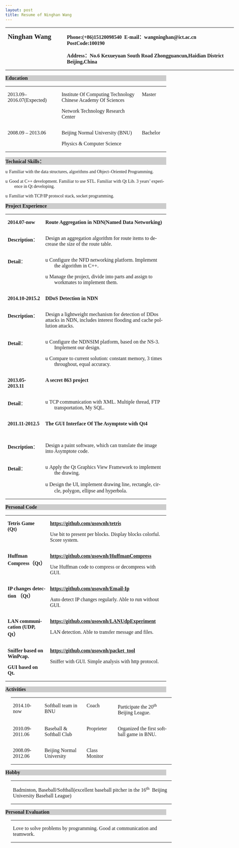 ```yaml
---
layout: post
title: Resume of Ninghan Wang
---
```



<body lang=ZH-CN link=blue vlink=purple style='tab-interval:21.0pt;text-justify-trim:
punctuation'>

<div class=WordSection1 style='layout-grid:15.6pt'>

<table class=MsoTableGrid border=0 cellspacing=0 cellpadding=0 width=716
 style='width:537.0pt;border-collapse:collapse;border:none;mso-yfti-tbllook:
 1184;mso-padding-alt:0cm 5.4pt 0cm 5.4pt;mso-border-insideh:none;mso-border-insidev:
 none'>
 <tr style='mso-yfti-irow:0;mso-yfti-firstrow:yes;mso-yfti-lastrow:yes'>
  <td width=177 valign=top style='width:133.0pt;padding:0cm 5.4pt 0cm 5.4pt'>
  <p class=MsoNormal><span class=SpellE><b style='mso-bidi-font-weight:normal'><span
  lang=EN-US style='font-size:16.0pt;font-family:"Times New Roman","serif"'>Ninghan</span></b></span><b
  style='mso-bidi-font-weight:normal'><span lang=EN-US style='font-size:16.0pt;
  font-family:"Times New Roman","serif"'> Wang<o:p></o:p></span></b></p>
  </td>
  <td width=539 valign=top style='width:404.0pt;padding:0cm 5.4pt 0cm 5.4pt'>
  <p class=MsoNormal style='mso-line-height-alt:1.0pt'><b style='mso-bidi-font-weight:
  normal'><span lang=EN-US style='mso-bidi-font-size:10.5pt;font-family:"Times New Roman","serif"'>Phone:(+86)15120098540<span
  style='mso-spacerun:yes'>&nbsp; </span>E-mail</span></b><b style='mso-bidi-font-weight:
  normal'><span style='mso-bidi-font-size:10.5pt;font-family:宋体;mso-ascii-font-family:
  "Times New Roman";mso-hansi-font-family:"Times New Roman"'>：</span></b><b
  style='mso-bidi-font-weight:normal'><span lang=EN-US style='mso-bidi-font-size:
  10.5pt;font-family:"Times New Roman","serif"'>wangninghan@ict.ac.cn<span
  style='mso-spacerun:yes'>&nbsp; </span>PostCode:100190<o:p></o:p></span></b></p>
  <p class=MsoNormal style='mso-line-height-alt:1.0pt'><b style='mso-bidi-font-weight:
  normal'><span lang=EN-US style='mso-bidi-font-size:10.5pt;font-family:"Times New Roman","serif"'>Address</span></b><b
  style='mso-bidi-font-weight:normal'><span style='mso-bidi-font-size:10.5pt;
  font-family:宋体;mso-ascii-font-family:"Times New Roman";mso-hansi-font-family:
  "Times New Roman"'>：</span></b><b style='mso-bidi-font-weight:normal'><span
  lang=EN-US style='mso-bidi-font-size:10.5pt;font-family:"Times New Roman","serif";
  mso-hansi-font-family:Calibri'>No.6 <span class=SpellE>Kexueyuan</span> South
  Road <span class=SpellE>Zhongguancun,Haidian</span> District <span
  class=SpellE>Beijing,China</span></span></b><b style='mso-bidi-font-weight:
  normal'><span lang=EN-US style='mso-bidi-font-size:10.5pt;font-family:"Times New Roman","serif"'><span
  style='mso-spacerun:yes'>&nbsp; </span></span></b><b style='mso-bidi-font-weight:
  normal'><span lang=EN-US style='font-size:16.0pt;font-family:"Times New Roman","serif"'><o:p></o:p></span></b></p>
  </td>
 </tr>
</table>


<p class=MsoNormal align=left style='text-align:left;background:#CCCCCC'><b
style='mso-bidi-font-weight:normal'><span lang=EN-US style='font-size:12.0pt;
mso-bidi-font-size:11.0pt;font-family:"Times New Roman","serif"'>Education<o:p></o:p></span></b></p>

<table class=MsoTableGrid border=0 cellspacing=0 cellpadding=0
 style='border-collapse:collapse;border:none;mso-yfti-tbllook:1184;mso-padding-alt:
 0cm 5.4pt 0cm 5.4pt;mso-border-insideh:none;mso-border-insidev:none'>
 <tr style='mso-yfti-irow:0;mso-yfti-firstrow:yes'>
  <td width=187 valign=top style='width:140.1pt;padding:0cm 5.4pt 0cm 5.4pt'>
  <p class=MsoNormal><span lang=EN-US style='font-family:"Times New Roman","serif"'>2013.09–
  2016.07(Expected)<o:p></o:p></span></p>
  </td>
  <td width=397 valign=top style='width:297.65pt;padding:0cm 5.4pt 0cm 5.4pt'>
  <p class=MsoNormal><span lang=EN-US style='font-family:"Times New Roman","serif"'>Institute
  Of Computing Technology Chinese Academy Of Sciences<o:p></o:p></span></p>
  <p class=MsoNormal><span lang=EN-US style='font-family:"Times New Roman","serif"'>Network
  Technology Research Center<o:p></o:p></span></p>
  </td>
  <td width=80 valign=top style='width:60.35pt;padding:0cm 5.4pt 0cm 5.4pt'>
  <p class=MsoNormal><span lang=EN-US style='font-family:"Times New Roman","serif"'>Master<o:p></o:p></span></p>
  </td>
 </tr>
 <tr style='mso-yfti-irow:1;mso-yfti-lastrow:yes'>
  <td width=187 valign=top style='width:140.1pt;padding:0cm 5.4pt 0cm 5.4pt'>
  <p class=MsoNormal><span lang=EN-US style='font-family:"Times New Roman","serif"'>2008.09
  – 2013.06<o:p></o:p></span></p>
  </td>
  <td width=397 valign=top style='width:297.65pt;padding:0cm 5.4pt 0cm 5.4pt'>
  <p class=MsoNormal><span lang=EN-US style='font-family:"Times New Roman","serif"'>Beijing
  Normal University (BNU)<o:p></o:p></span></p>
  <p class=MsoNormal><span lang=EN-US style='font-family:"Times New Roman","serif"'>Physics
  &amp; Computer Science<o:p></o:p></span></p>
  </td>
  <td width=80 valign=top style='width:60.35pt;padding:0cm 5.4pt 0cm 5.4pt'>
  <p class=MsoNormal><span lang=EN-US style='font-family:"Times New Roman","serif"'>Bachelor<o:p></o:p></span></p>
  </td>
 </tr>
</table>

<p class=MsoNormal align=left style='text-align:left;background:#CCCCCC'><b
style='mso-bidi-font-weight:normal'><span lang=EN-US style='font-size:12.0pt;
mso-bidi-font-size:11.0pt;font-family:"Times New Roman","serif"'>Technical
Skills</span></b><b style='mso-bidi-font-weight:normal'><span style='font-size:
12.0pt;mso-bidi-font-size:11.0pt;font-family:宋体;mso-ascii-font-family:"Times New Roman";
mso-hansi-font-family:"Times New Roman"'>：</span></b><b style='mso-bidi-font-weight:
normal'><span lang=EN-US style='font-size:12.0pt;mso-bidi-font-size:11.0pt;
font-family:"Times New Roman","serif"'><o:p></o:p></span></b></p>

<p class=MsoListParagraph style='margin-left:21.0pt;text-indent:-21.0pt;
mso-char-indent-count:0;mso-list:l4 level1 lfo6'><![if !supportLists]><span
lang=EN-US style='font-family:Wingdings;mso-fareast-font-family:Wingdings;
mso-bidi-font-family:Wingdings'><span style='mso-list:Ignore'>u<span
style='font:7.0pt "Times New Roman"'>&nbsp; </span></span></span><![endif]><span
lang=EN-US style='font-family:"Times New Roman","serif"'>Familiar with the data
structures, algorithms and Object–Oriented Programming.<o:p></o:p></span></p>

<p class=MsoListParagraph style='margin-left:21.0pt;text-indent:-21.0pt;
mso-char-indent-count:0;mso-list:l4 level1 lfo6'><![if !supportLists]><span
lang=EN-US style='font-family:Wingdings;mso-fareast-font-family:Wingdings;
mso-bidi-font-family:Wingdings'><span style='mso-list:Ignore'>u<span
style='font:7.0pt "Times New Roman"'>&nbsp; </span></span></span><![endif]><span
lang=EN-US style='font-family:"Times New Roman","serif"'>Good at C++
development. Familiar to use STL. Familiar with <span class=SpellE>Qt</span>
Lib. 3 years’ experience in <span class=SpellE>Qt</span> developing.<o:p></o:p></span></p>

<p class=MsoListParagraph style='margin-left:21.0pt;text-indent:-21.0pt;
mso-char-indent-count:0;mso-list:l4 level1 lfo6'><![if !supportLists]><span
lang=EN-US style='font-family:Wingdings;mso-fareast-font-family:Wingdings;
mso-bidi-font-family:Wingdings'><span style='mso-list:Ignore'>u<span
style='font:7.0pt "Times New Roman"'>&nbsp; </span></span></span><![endif]><span
lang=EN-US style='font-family:"Times New Roman","serif"'>Familiar with TCP/IP
protocol stack, socket programming.<o:p></o:p></span></p>

<p class=MsoNormal align=left style='text-align:left;background:#CCCCCC'><b
style='mso-bidi-font-weight:normal'><span lang=EN-US style='font-size:12.0pt;
mso-bidi-font-size:11.0pt;font-family:"Times New Roman","serif"'>Project
Experience<o:p></o:p></span></b></p>

<table class=MsoTableGrid border=0 cellspacing=0 cellpadding=0
 style='border-collapse:collapse;border:none;mso-yfti-tbllook:1184;mso-padding-alt:
 0cm 5.4pt 0cm 5.4pt;mso-border-insideh:none;mso-border-insidev:none'>
 <tr style='mso-yfti-irow:0;mso-yfti-firstrow:yes'>
  <td width=109 valign=top style='width:82.0pt;padding:0cm 5.4pt 0cm 5.4pt'>
  <p class=MsoNormal><b style='mso-bidi-font-weight:normal'><span lang=EN-US
  style='font-family:"Times New Roman","serif"'>2014.07-now</span></b><b><span
  lang=EN-US style='mso-bidi-font-size:12.0pt;font-family:"Times New Roman","serif"'><o:p></o:p></span></b></p>
  </td>
  <td width=555 valign=top style='width:416.1pt;padding:0cm 5.4pt 0cm 5.4pt'>
  <p class=MsoNormal><b style='mso-bidi-font-weight:normal'><span lang=EN-US
  style='font-family:"Times New Roman","serif"'>Route Aggregation in NDN(Named
  Data Networking)<o:p></o:p></span></b></p>
  </td>
 </tr>
 <tr style='mso-yfti-irow:1'>
  <td width=109 valign=top style='width:82.0pt;padding:0cm 5.4pt 0cm 5.4pt'>
  <p class=MsoNormal><b><span lang=EN-US style='mso-bidi-font-size:12.0pt;
  font-family:"Times New Roman","serif"'>Description</span></b><span
  style='mso-bidi-font-size:12.0pt;font-family:宋体;mso-ascii-font-family:"Times New Roman";
  mso-hansi-font-family:"Times New Roman";mso-bidi-font-weight:bold'>：</span><b
  style='mso-bidi-font-weight:normal'><span lang=EN-US style='font-family:"Times New Roman","serif"'><o:p></o:p></span></b></p>
  </td>
  <td width=555 valign=top style='width:416.1pt;padding:0cm 5.4pt 0cm 5.4pt'>
  <p class=MsoNormal><span lang=EN-US style='mso-bidi-font-size:12.0pt;
  font-family:"Times New Roman","serif";mso-bidi-font-weight:bold'>Design an
  aggregation algorithm for route items to decrease the size of the route
  table.</span><b style='mso-bidi-font-weight:normal'><span lang=EN-US
  style='font-family:"Times New Roman","serif"'><o:p></o:p></span></b></p>
  </td>
 </tr>
 <tr style='mso-yfti-irow:2'>
  <td width=109 valign=top style='width:82.0pt;padding:0cm 5.4pt 0cm 5.4pt'>
  <p class=MsoNormal><b><span lang=EN-US style='mso-bidi-font-size:12.0pt;
  font-family:"Times New Roman","serif"'>Detail</span></b><span
  style='mso-bidi-font-size:12.0pt;font-family:宋体;mso-ascii-font-family:"Times New Roman";
  mso-hansi-font-family:"Times New Roman";mso-bidi-font-weight:bold'>：</span><span
  lang=EN-US style='mso-bidi-font-size:12.0pt;font-family:"Times New Roman","serif";
  mso-bidi-font-weight:bold'><o:p></o:p></span></p>
  <p class=MsoNormal><b style='mso-bidi-font-weight:normal'><span lang=EN-US
  style='font-family:"Times New Roman","serif"'><o:p>&nbsp;</o:p></span></b></p>
  </td>
  <td width=555 valign=top style='width:416.1pt;padding:0cm 5.4pt 0cm 5.4pt'>
  <p class=MsoListParagraph style='margin-left:21.0pt;text-indent:-21.0pt;
  mso-char-indent-count:0;mso-list:l0 level1 lfo7'><![if !supportLists]><span
  lang=EN-US style='mso-bidi-font-size:12.0pt;font-family:Wingdings;mso-fareast-font-family:
  Wingdings;mso-bidi-font-family:Wingdings;mso-bidi-font-weight:bold'><span
  style='mso-list:Ignore'>u<span style='font:7.0pt "Times New Roman"'>&nbsp; </span></span></span><![endif]><span
  lang=EN-US style='mso-bidi-font-size:12.0pt;font-family:"Times New Roman","serif";
  mso-bidi-font-weight:bold'>Configure the NFD networking platform. Implement
  the algorithm in C++.<o:p></o:p></span></p>
  <p class=MsoListParagraph style='margin-left:21.0pt;text-indent:-21.0pt;
  mso-char-indent-count:0;mso-list:l0 level1 lfo7'><![if !supportLists]><span
  lang=EN-US style='mso-bidi-font-size:12.0pt;font-family:Wingdings;mso-fareast-font-family:
  Wingdings;mso-bidi-font-family:Wingdings;mso-bidi-font-weight:bold'><span
  style='mso-list:Ignore'>u<span style='font:7.0pt "Times New Roman"'>&nbsp; </span></span></span><![endif]><span
  lang=EN-US style='mso-bidi-font-size:12.0pt;font-family:"Times New Roman","serif";
  mso-bidi-font-weight:bold'>Manage the project, divide into parts and assign
  to workmates to implement them.<o:p></o:p></span></p>
  </td>
 </tr>
 <tr style='mso-yfti-irow:3'>
  <td width=109 valign=top style='width:82.0pt;padding:0cm 5.4pt 0cm 5.4pt'>
  <p class=MsoNormal><b style='mso-bidi-font-weight:normal'><span lang=EN-US
  style='font-family:"Times New Roman","serif"'>2014.10-2015.2</span></b><b><span
  lang=EN-US style='mso-bidi-font-size:12.0pt;font-family:"Times New Roman","serif"'><o:p></o:p></span></b></p>
  </td>
  <td width=555 valign=top style='width:416.1pt;padding:0cm 5.4pt 0cm 5.4pt'>
  <p class=MsoNormal><span class=SpellE><b style='mso-bidi-font-weight:normal'><span
  lang=EN-US style='font-family:"Times New Roman","serif"'>DDoS</span></b></span><b
  style='mso-bidi-font-weight:normal'><span lang=EN-US style='font-family:"Times New Roman","serif"'>
  Detection in NDN<o:p></o:p></span></b></p>
  </td>
 </tr>
 <tr style='mso-yfti-irow:4'>
  <td width=109 valign=top style='width:82.0pt;padding:0cm 5.4pt 0cm 5.4pt'>
  <p class=MsoNormal><b><span lang=EN-US style='mso-bidi-font-size:12.0pt;
  font-family:"Times New Roman","serif"'>Description</span></b><span
  style='mso-bidi-font-size:12.0pt;font-family:宋体;mso-ascii-font-family:"Times New Roman";
  mso-hansi-font-family:"Times New Roman";mso-bidi-font-weight:bold'>：</span><b
  style='mso-bidi-font-weight:normal'><span lang=EN-US style='font-family:"Times New Roman","serif"'><o:p></o:p></span></b></p>
  </td>
  <td width=555 valign=top style='width:416.1pt;padding:0cm 5.4pt 0cm 5.4pt'>
  <p class=MsoNormal><span lang=EN-US style='mso-bidi-font-size:12.0pt;
  font-family:"Times New Roman","serif";mso-bidi-font-weight:bold'>Design a
  lightweight mechanism for detection of <span class=SpellE>DDos</span> attacks
  in NDN, includes interest flooding and cache pollution attacks.</span><b
  style='mso-bidi-font-weight:normal'><span lang=EN-US style='font-family:"Times New Roman","serif"'>
  <o:p></o:p></span></b></p>
  </td>
 </tr>
 <tr style='mso-yfti-irow:5'>
  <td width=109 valign=top style='width:82.0pt;padding:0cm 5.4pt 0cm 5.4pt'>
  <p class=MsoNormal><b><span lang=EN-US style='mso-bidi-font-size:12.0pt;
  font-family:"Times New Roman","serif"'>Detail</span></b><span
  style='mso-bidi-font-size:12.0pt;font-family:宋体;mso-ascii-font-family:"Times New Roman";
  mso-hansi-font-family:"Times New Roman";mso-bidi-font-weight:bold'>：</span><span
  lang=EN-US style='mso-bidi-font-size:12.0pt;font-family:"Times New Roman","serif";
  mso-bidi-font-weight:bold'><o:p></o:p></span></p>
  <p class=MsoNormal><b style='mso-bidi-font-weight:normal'><span lang=EN-US
  style='font-family:"Times New Roman","serif"'><o:p>&nbsp;</o:p></span></b></p>
  </td>
  <td width=555 valign=top style='width:416.1pt;padding:0cm 5.4pt 0cm 5.4pt'>
  <p class=MsoListParagraph style='margin-left:21.0pt;text-indent:-21.0pt;
  mso-char-indent-count:0;mso-list:l3 level1 lfo8'><![if !supportLists]><span
  lang=EN-US style='mso-bidi-font-size:12.0pt;font-family:Wingdings;mso-fareast-font-family:
  Wingdings;mso-bidi-font-family:Wingdings;mso-bidi-font-weight:bold'><span
  style='mso-list:Ignore'>u<span style='font:7.0pt "Times New Roman"'>&nbsp; </span></span></span><![endif]><span
  lang=EN-US style='mso-bidi-font-size:12.0pt;font-family:"Times New Roman","serif";
  mso-bidi-font-weight:bold'>Configure the NDNSIM platform, based on the NS-3.
  Implement our design.<o:p></o:p></span></p>
  <p class=MsoListParagraph style='margin-left:21.0pt;text-indent:-21.0pt;
  mso-char-indent-count:0;mso-list:l3 level1 lfo8'><![if !supportLists]><span
  lang=EN-US style='font-family:Wingdings;mso-fareast-font-family:Wingdings;
  mso-bidi-font-family:Wingdings'><span style='mso-list:Ignore'>u<span
  style='font:7.0pt "Times New Roman"'>&nbsp; </span></span></span><![endif]><span
  lang=EN-US style='font-family:"Times New Roman","serif"'>Compare to current
  solution: constant memory, 3 times throughout, equal accuracy.<b
  style='mso-bidi-font-weight:normal'><o:p></o:p></b></span></p>
  </td>
 </tr>
 <tr style='mso-yfti-irow:6'>
  <td width=109 valign=top style='width:82.0pt;padding:0cm 5.4pt 0cm 5.4pt'>
  <p class=MsoNormal><b style='mso-bidi-font-weight:normal'><span lang=EN-US
  style='font-family:"Times New Roman","serif"'>2013.05-2013.11</span></b><b><span
  lang=EN-US style='mso-bidi-font-size:12.0pt;font-family:"Times New Roman","serif"'><o:p></o:p></span></b></p>
  </td>
  <td width=555 valign=top style='width:416.1pt;padding:0cm 5.4pt 0cm 5.4pt'>
  <p class=MsoNormal><b style='mso-bidi-font-weight:normal'><span lang=EN-US
  style='font-family:"Times New Roman","serif"'>A secret 863 project<o:p></o:p></span></b></p>
  </td>
 </tr>
 <tr style='mso-yfti-irow:7'>
  <td width=109 valign=top style='width:82.0pt;padding:0cm 5.4pt 0cm 5.4pt'>
  <p class=MsoNormal><b><span lang=EN-US style='mso-bidi-font-size:12.0pt;
  font-family:"Times New Roman","serif"'>Detail</span></b><span
  style='mso-bidi-font-size:12.0pt;font-family:宋体;mso-ascii-font-family:"Times New Roman";
  mso-hansi-font-family:"Times New Roman";mso-bidi-font-weight:bold'>：</span><b
  style='mso-bidi-font-weight:normal'><span lang=EN-US style='font-family:"Times New Roman","serif"'><o:p></o:p></span></b></p>
  </td>
  <td width=555 valign=top style='width:416.1pt;padding:0cm 5.4pt 0cm 5.4pt'>
  <p class=MsoListParagraph style='margin-left:21.0pt;text-indent:-21.0pt;
  mso-char-indent-count:0;mso-list:l2 level1 lfo9'><![if !supportLists]><span
  lang=EN-US style='mso-bidi-font-size:12.0pt;font-family:Wingdings;mso-fareast-font-family:
  Wingdings;mso-bidi-font-family:Wingdings;mso-bidi-font-weight:bold'><span
  style='mso-list:Ignore'>u<span style='font:7.0pt "Times New Roman"'>&nbsp; </span></span></span><![endif]><span
  lang=EN-US style='mso-bidi-font-size:12.0pt;font-family:"Times New Roman","serif";
  mso-bidi-font-weight:bold'>TCP communication with XML. Multiple <span
  class=GramE>thread</span>, FTP transportation, My SQL. <o:p></o:p></span></p>
  </td>
 </tr>
 <tr style='mso-yfti-irow:8'>
  <td width=109 valign=top style='width:82.0pt;padding:0cm 5.4pt 0cm 5.4pt'>
  <p class=MsoNormal><b style='mso-bidi-font-weight:normal'><span lang=EN-US
  style='font-family:"Times New Roman","serif"'>2011.11-2012.5<o:p></o:p></span></b></p>
  </td>
  <td width=555 valign=top style='width:416.1pt;padding:0cm 5.4pt 0cm 5.4pt'>
  <p class=MsoNormal><b style='mso-bidi-font-weight:normal'><span lang=EN-US
  style='font-family:"Times New Roman","serif"'>The GUI Interface Of The
  Asymptote with Qt4<span
  style='mso-spacerun:yes'>&nbsp;&nbsp;&nbsp;&nbsp;&nbsp;&nbsp;&nbsp;&nbsp;&nbsp;&nbsp;&nbsp;&nbsp;
  </span><span style='mso-tab-count:1'>&nbsp;&nbsp;&nbsp;&nbsp; </span><o:p></o:p></span></b></p>
  </td>
 </tr>
 <tr style='mso-yfti-irow:9'>
  <td width=109 valign=top style='width:82.0pt;padding:0cm 5.4pt 0cm 5.4pt'>
  <p class=MsoNormal><b><span lang=EN-US style='mso-bidi-font-size:12.0pt;
  font-family:"Times New Roman","serif"'>Description</span></b><span
  style='mso-bidi-font-size:12.0pt;font-family:宋体;mso-ascii-font-family:"Times New Roman";
  mso-hansi-font-family:"Times New Roman";mso-bidi-font-weight:bold'>：</span><b
  style='mso-bidi-font-weight:normal'><span lang=EN-US style='font-family:"Times New Roman","serif"'><o:p></o:p></span></b></p>
  </td>
  <td width=555 valign=top style='width:416.1pt;padding:0cm 5.4pt 0cm 5.4pt'>
  <p class=MsoNormal><span lang=EN-US style='mso-bidi-font-size:12.0pt;
  font-family:"Times New Roman","serif";mso-bidi-font-weight:bold'>Design <span
  class=GramE>a paint</span> software, which can translate the image into
  Asymptote code.</span><b style='mso-bidi-font-weight:normal'><span
  lang=EN-US style='font-family:"Times New Roman","serif"'><o:p></o:p></span></b></p>
  </td>
 </tr>
 <tr style='mso-yfti-irow:10;mso-yfti-lastrow:yes'>
  <td width=109 valign=top style='width:82.0pt;padding:0cm 5.4pt 0cm 5.4pt'>
  <p class=MsoNormal><b><span lang=EN-US style='mso-bidi-font-size:12.0pt;
  font-family:"Times New Roman","serif"'>Detail</span></b><span
  style='mso-bidi-font-size:12.0pt;font-family:宋体;mso-ascii-font-family:"Times New Roman";
  mso-hansi-font-family:"Times New Roman";mso-bidi-font-weight:bold'>：</span><span
  lang=EN-US style='mso-bidi-font-size:12.0pt;font-family:"Times New Roman","serif";
  mso-bidi-font-weight:bold'><o:p></o:p></span></p>
  <p class=MsoNormal><b><span lang=EN-US style='mso-bidi-font-size:12.0pt;
  font-family:"Times New Roman","serif"'><o:p>&nbsp;</o:p></span></b></p>
  </td>
  <td width=555 valign=top style='width:416.1pt;padding:0cm 5.4pt 0cm 5.4pt'>
  <p class=MsoListParagraph style='margin-left:21.0pt;text-indent:-21.0pt;
  mso-char-indent-count:0;mso-list:l3 level1 lfo8'><![if !supportLists]><span
  lang=EN-US style='mso-bidi-font-size:12.0pt;font-family:Wingdings;mso-fareast-font-family:
  Wingdings;mso-bidi-font-family:Wingdings;mso-bidi-font-weight:bold'><span
  style='mso-list:Ignore'>u<span style='font:7.0pt "Times New Roman"'>&nbsp; </span></span></span><![endif]><span
  lang=EN-US style='mso-bidi-font-size:12.0pt;font-family:"Times New Roman","serif";
  mso-bidi-font-weight:bold'>Apply the <span class=SpellE>Qt</span> Graphics
  View Framework to implement the drawing.<o:p></o:p></span></p>
  <p class=MsoListParagraph style='margin-left:21.0pt;text-indent:-21.0pt;
  mso-char-indent-count:0;mso-list:l3 level1 lfo8'><![if !supportLists]><span
  lang=EN-US style='mso-bidi-font-size:12.0pt;font-family:Wingdings;mso-fareast-font-family:
  Wingdings;mso-bidi-font-family:Wingdings;mso-bidi-font-weight:bold'><span
  style='mso-list:Ignore'>u<span style='font:7.0pt "Times New Roman"'>&nbsp; </span></span></span><![endif]><span
  lang=EN-US style='mso-bidi-font-size:12.0pt;font-family:"Times New Roman","serif";
  mso-bidi-font-weight:bold'>Design the UI, implement drawing line,</span><span
  lang=EN-US> </span><span lang=EN-US style='mso-bidi-font-size:12.0pt;
  font-family:"Times New Roman","serif";mso-bidi-font-weight:bold'>rectangle,
  circle, polygon,</span><span lang=EN-US> </span><span lang=EN-US
  style='mso-bidi-font-size:12.0pt;font-family:"Times New Roman","serif";
  mso-bidi-font-weight:bold'>ellipse and hyperbola.<o:p></o:p></span></p>
  </td>
 </tr>
</table>

<p class=MsoNormal align=left style='text-align:left;background:#CCCCCC'><b
style='mso-bidi-font-weight:normal'><span lang=EN-US style='font-size:12.0pt;
mso-bidi-font-size:11.0pt;font-family:"Times New Roman","serif"'>Personal Code<o:p></o:p></span></b></p>

<table class=MsoTableGrid border=0 cellspacing=0 cellpadding=0
 style='border-collapse:collapse;border:none;mso-yfti-tbllook:1184;mso-padding-alt:
 0cm 5.4pt 0cm 5.4pt;mso-border-insideh:none;mso-border-insidev:none'>
 <tr style='mso-yfti-irow:0;mso-yfti-firstrow:yes'>
  <td width=243 valign=top style='width:182.6pt;padding:0cm 5.4pt 0cm 5.4pt'>
  <p class=MsoNormal><b style='mso-bidi-font-weight:normal'><span lang=EN-US
  style='font-family:"Times New Roman","serif"'>Tetris Game<span
  style='mso-spacerun:yes'>&nbsp; </span>(<span class=SpellE>Qt</span>)</span></b><b><span
  lang=EN-US style='mso-bidi-font-size:12.0pt;font-family:"Times New Roman","serif"'><o:p></o:p></span></b></p>
  </td>
  <td width=421 valign=top style='width:315.5pt;padding:0cm 5.4pt 0cm 5.4pt'>
  <p class=MsoNormal><span lang=EN-US><a href="https://github.com/usownh/tetris"><b
  style='mso-bidi-font-weight:normal'><span style='font-family:"Times New Roman","serif"'>https://github.com/usownh/tetris</span></b></a></span><b
  style='mso-bidi-font-weight:normal'><span lang=EN-US style='font-family:"Times New Roman","serif"'><o:p></o:p></span></b></p>
  <p class=MsoNormal><span lang=EN-US style='font-family:"Times New Roman","serif"'>Use
  bit to present per blocks. Display blocks colorful. Score system.<o:p></o:p></span></p>
  </td>
 </tr>
 <tr style='mso-yfti-irow:1'>
  <td width=243 valign=top style='width:182.6pt;padding:0cm 5.4pt 0cm 5.4pt'>
  <p class=MsoNormal><b><span lang=EN-US style='mso-bidi-font-size:12.0pt;
  font-family:"Times New Roman","serif"'>Huffman Compress</span></b><b><span
  style='mso-bidi-font-size:12.0pt;font-family:宋体;mso-ascii-font-family:"Times New Roman";
  mso-hansi-font-family:"Times New Roman"'>（</span></b><span class=SpellE><b
  style='mso-bidi-font-weight:normal'><span lang=EN-US style='font-family:"Times New Roman","serif"'>Qt</span></b></span><b><span
  style='mso-bidi-font-size:12.0pt;font-family:宋体;mso-ascii-font-family:"Times New Roman";
  mso-hansi-font-family:"Times New Roman"'>）</span></b><b style='mso-bidi-font-weight:
  normal'><span lang=EN-US style='font-family:"Times New Roman","serif"'><o:p></o:p></span></b></p>
  </td>
  <td width=421 valign=top style='width:315.5pt;padding:0cm 5.4pt 0cm 5.4pt'>
  <p class=MsoNormal><span lang=EN-US><a
  href="https://github.com/usownh/HuffmanCompress"><b style='mso-bidi-font-weight:
  normal'><span style='font-family:"Times New Roman","serif"'>https://github.com/usownh/HuffmanCompress</span></b></a></span><b
  style='mso-bidi-font-weight:normal'><span lang=EN-US style='font-family:"Times New Roman","serif"'><o:p></o:p></span></b></p>
  <p class=MsoNormal><span lang=EN-US style='font-family:"Times New Roman","serif"'>Use
  Huffman code to compress or decompress with GUI.<o:p></o:p></span></p>
  </td>
 </tr>
 <tr style='mso-yfti-irow:2'>
  <td width=243 valign=top style='width:182.6pt;padding:0cm 5.4pt 0cm 5.4pt'>
  <p class=MsoNormal><b><span lang=EN-US style='mso-bidi-font-size:12.0pt;
  font-family:"Times New Roman","serif"'>IP changes detection </span></b><b><span
  style='mso-bidi-font-size:12.0pt;font-family:宋体;mso-ascii-font-family:"Times New Roman";
  mso-hansi-font-family:"Times New Roman"'>（</span></b><span class=SpellE><b
  style='mso-bidi-font-weight:normal'><span lang=EN-US style='font-family:"Times New Roman","serif"'>Qt</span></b></span><b><span
  style='mso-bidi-font-size:12.0pt;font-family:宋体;mso-ascii-font-family:"Times New Roman";
  mso-hansi-font-family:"Times New Roman"'>）</span></b><b><span lang=EN-US
  style='mso-bidi-font-size:12.0pt;font-family:"Times New Roman","serif"'><o:p></o:p></span></b></p>
  </td>
  <td width=421 valign=top style='width:315.5pt;padding:0cm 5.4pt 0cm 5.4pt'>
  <p class=MsoNormal><span lang=EN-US><a
  href="https://github.com/usownh/Email-Ip"><b style='mso-bidi-font-weight:
  normal'><span style='font-family:"Times New Roman","serif"'>https://github.com/usownh/Email-Ip</span></b></a></span><b
  style='mso-bidi-font-weight:normal'><span lang=EN-US style='font-family:"Times New Roman","serif"'><o:p></o:p></span></b></p>
  <p class=MsoNormal><span class=GramE><span lang=EN-US style='font-family:
  "Times New Roman","serif"'>Auto detect</span></span><span lang=EN-US
  style='font-family:"Times New Roman","serif"'> IP changes regularly. Able to
  run without GUI.<o:p></o:p></span></p>
  </td>
 </tr>
 <tr style='mso-yfti-irow:3'>
  <td width=243 valign=top style='width:182.6pt;padding:0cm 5.4pt 0cm 5.4pt'>
  <p class=MsoNormal><b><span lang=EN-US style='mso-bidi-font-size:12.0pt;
  font-family:"Times New Roman","serif"'>LAN communication (UDP, </span></b><span
  class=SpellE><b style='mso-bidi-font-weight:normal'><span lang=EN-US
  style='font-family:"Times New Roman","serif"'>Qt</span></b></span><b><span
  style='mso-bidi-font-size:12.0pt;font-family:宋体;mso-ascii-font-family:"Times New Roman";
  mso-hansi-font-family:"Times New Roman"'>）</span></b><b><span lang=EN-US
  style='mso-bidi-font-size:12.0pt;font-family:"Times New Roman","serif"'><o:p></o:p></span></b></p>
  </td>
  <td width=421 valign=top style='width:315.5pt;padding:0cm 5.4pt 0cm 5.4pt'>
  <p class=MsoNormal><span lang=EN-US><a
  href="https://github.com/usownh/LANUdpExperiment"><b style='mso-bidi-font-weight:
  normal'><span style='font-family:"Times New Roman","serif"'>https://github.com/usownh/LANUdpExperiment</span></b></a></span><b
  style='mso-bidi-font-weight:normal'><span lang=EN-US style='font-family:"Times New Roman","serif"'><o:p></o:p></span></b></p>
  <p class=MsoNormal><span lang=EN-US style='font-family:"Times New Roman","serif"'>LAN
  detection. Able to transfer message and files.<o:p></o:p></span></p>
  </td>
 </tr>
 <tr style='mso-yfti-irow:4;mso-yfti-lastrow:yes'>
  <td width=243 valign=top style='width:182.6pt;padding:0cm 5.4pt 0cm 5.4pt'>
  <p class=MsoNormal><b><span lang=EN-US style='mso-bidi-font-size:12.0pt;
  font-family:"Times New Roman","serif"'>Sniffer based on <span class=SpellE>WinPcap</span>.<o:p></o:p></span></b></p>
  <p class=MsoNormal><b><span lang=EN-US style='mso-bidi-font-size:12.0pt;
  font-family:"Times New Roman","serif"'>GUI based on Qt.<o:p></o:p></span></b></p>
  </td>
  <td width=421 valign=top style='width:315.5pt;padding:0cm 5.4pt 0cm 5.4pt'>
  <p class=MsoNormal><span lang=EN-US><a
  href="https://github.com/usownh/packet_tool"><b style='mso-bidi-font-weight:
  normal'><span style='font-family:"Times New Roman","serif"'>https://github.com/usownh/packet_tool</span></b></a></span><b
  style='mso-bidi-font-weight:normal'><span lang=EN-US style='font-family:"Times New Roman","serif"'><o:p></o:p></span></b></p>
  <p class=MsoNormal><span lang=EN-US style='font-family:"Times New Roman","serif"'>Sniffer
  with GUI. Simple analysis with http protocol.<o:p></o:p></span></p>
  </td>
 </tr>
</table>

<p class=MsoNormal align=left style='text-align:left;background:#CCCCCC'><b
style='mso-bidi-font-weight:normal'><span lang=EN-US style='font-size:12.0pt;
mso-bidi-font-size:11.0pt;font-family:"Times New Roman","serif"'>Activities<o:p></o:p></span></b></p>

<table class=MsoTableGrid border=0 cellspacing=0 cellpadding=0
 style='margin-left:12.5pt;border-collapse:collapse;border:none;mso-yfti-tbllook:
 1184;mso-padding-alt:0cm 5.4pt 0cm 5.4pt;mso-border-insideh:none;mso-border-insidev:
 none'>
 <tr style='mso-yfti-irow:0;mso-yfti-firstrow:yes'>
  <td width=113 valign=top style='width:84.95pt;padding:0cm 5.4pt 0cm 5.4pt'>
  <p class=MsoNormal><span lang=EN-US style='font-family:"Times New Roman","serif"'>2014.10-now<o:p></o:p></span></p>
  </td>
  <td width=170 valign=top style='width:127.7pt;padding:0cm 5.4pt 0cm 5.4pt'>
  <p class=MsoNormal><span lang=EN-US style='font-family:"Times New Roman","serif"'>Softball
  team in BNU<o:p></o:p></span></p>
  </td>
  <td width=104 valign=top style='width:77.95pt;padding:0cm 5.4pt 0cm 5.4pt'>
  <p class=MsoNormal><span lang=EN-US style='font-family:"Times New Roman","serif"'>Coach<o:p></o:p></span></p>
  </td>
  <td width=260 valign=top style='width:195.0pt;padding:0cm 5.4pt 0cm 5.4pt'>
  <p class=MsoNormal><span class=GramE><span lang=EN-US style='font-family:
  "Times New Roman","serif"'>Participate</span></span><span lang=EN-US
  style='font-family:"Times New Roman","serif"'> the 20<sup>th</sup> Beijing
  League.<o:p></o:p></span></p>
  </td>
 </tr>
 <tr style='mso-yfti-irow:1'>
  <td width=113 valign=top style='width:84.95pt;padding:0cm 5.4pt 0cm 5.4pt'>
  <p class=MsoNormal><span lang=EN-US style='font-family:"Times New Roman","serif"'>2010.09-2011.06<o:p></o:p></span></p>
  </td>
  <td width=170 valign=top style='width:127.7pt;padding:0cm 5.4pt 0cm 5.4pt'>
  <p class=MsoNormal><span lang=EN-US style='font-family:"Times New Roman","serif"'>Baseball
  &amp; Softball Club<span style='mso-spacerun:yes'>&nbsp;&nbsp;&nbsp; </span><o:p></o:p></span></p>
  </td>
  <td width=104 valign=top style='width:77.95pt;padding:0cm 5.4pt 0cm 5.4pt'>
  <p class=MsoNormal><span class=SpellE><span lang=EN-US style='font-family:
  "Times New Roman","serif"'>Proprieter</span></span><span lang=EN-US
  style='font-family:"Times New Roman","serif"'><o:p></o:p></span></p>
  </td>
  <td width=260 valign=top style='width:195.0pt;padding:0cm 5.4pt 0cm 5.4pt'>
  <p class=MsoNormal><span lang=EN-US style='font-family:"Times New Roman","serif"'>Organized
  the first softball game in BNU.<o:p></o:p></span></p>
  </td>
 </tr>
 <tr style='mso-yfti-irow:2;mso-yfti-lastrow:yes'>
  <td width=113 valign=top style='width:84.95pt;padding:0cm 5.4pt 0cm 5.4pt'>
  <p class=MsoNormal><span lang=EN-US style='font-family:"Times New Roman","serif"'>2008.09-2012.06<o:p></o:p></span></p>
  </td>
  <td width=170 valign=top style='width:127.7pt;padding:0cm 5.4pt 0cm 5.4pt'>
  <p class=MsoNormal><span lang=EN-US style='font-family:"Times New Roman","serif"'>Beijing
  Normal University<o:p></o:p></span></p>
  </td>
  <td width=104 valign=top style='width:77.95pt;padding:0cm 5.4pt 0cm 5.4pt'>
  <p class=MsoNormal><span lang=EN-US style='font-family:"Times New Roman","serif"'>Class
  Monitor<o:p></o:p></span></p>
  </td>
  <td width=260 valign=top style='width:195.0pt;padding:0cm 5.4pt 0cm 5.4pt'>
  <p class=MsoNormal><span lang=EN-US style='font-family:"Times New Roman","serif"'><o:p>&nbsp;</o:p></span></p>
  </td>
 </tr>
</table>

<p class=MsoNormal align=left style='text-align:left;background:#CCCCCC'><b
style='mso-bidi-font-weight:normal'><span lang=EN-US style='font-size:12.0pt;
mso-bidi-font-size:11.0pt;font-family:"Times New Roman","serif"'>Hobby<o:p></o:p></span></b></p>

<table class=MsoTableGrid border=0 cellspacing=0 cellpadding=0
 style='margin-left:12.5pt;border-collapse:collapse;border:none;mso-yfti-tbllook:
 1184;mso-padding-alt:0cm 5.4pt 0cm 5.4pt;mso-border-insideh:none;mso-border-insidev:
 none'>
 <tr style='mso-yfti-irow:0;mso-yfti-firstrow:yes;mso-yfti-lastrow:yes;
  height:19.85pt'>
  <td width=647 valign=top style='width:485.6pt;padding:0cm 5.4pt 0cm 5.4pt;
  height:19.85pt'>
  <p class=MsoNormal><span lang=EN-US style='font-family:"Times New Roman","serif"'>Badminton,
  Baseball/Softball(excellent baseball pitcher in the 16<sup>th</sup><span
  style='mso-spacerun:yes'>&nbsp; </span>Beijing University Baseball League)<o:p></o:p></span></p>
  </td>
 </tr>
</table>

<p class=MsoNormal align=left style='text-align:left;background:#CCCCCC'><b
style='mso-bidi-font-weight:normal'><span lang=EN-US style='font-size:12.0pt;
mso-bidi-font-size:11.0pt;font-family:"Times New Roman","serif"'>Personal
Evaluation<o:p></o:p></span></b></p>

<table class=MsoTableGrid border=0 cellspacing=0 cellpadding=0
 style='margin-left:12.5pt;border-collapse:collapse;border:none;mso-yfti-tbllook:
 1184;mso-padding-alt:0cm 5.4pt 0cm 5.4pt;mso-border-insideh:none;mso-border-insidev:
 none'>
 <tr style='mso-yfti-irow:0;mso-yfti-firstrow:yes;mso-yfti-lastrow:yes;
  height:19.85pt'>
  <td width=647 valign=top style='width:485.6pt;padding:0cm 5.4pt 0cm 5.4pt;
  height:19.85pt'>
  <p class=MsoNormal><span lang=EN-US style='font-family:"Times New Roman","serif"'>Love
  to solve problems by programming. Good at communication and teamwork.<o:p></o:p></span></p>
  </td>
 </tr>
</table>

<p class=MsoNormal><span lang=EN-US><o:p>&nbsp;</o:p></span></p>

</div>

</body>

</html>
